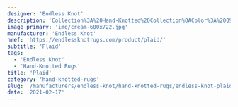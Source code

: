 ```yaml
---
designer: 'Endless Knot'
description: 'Collection%3A%20Hand-Knotted%20Collection%0AColor%3A%2009-Cream%0AMaterial%3A%20Wool%20%26%20Tencel'
image_primary: 'img/cream-600x722.jpg'
manufacturer: 'Endless Knot'
href: 'https://endlessknotrugs.com/product/plaid/'
subtitle: 'Plaid'
tags:
  - 'Endless Knot'
  - 'Hand-Knotted Rugs'
title: 'Plaid'
category: 'hand-knotted-rugs'
slug: '/manufacturers/endless-knot/hand-knotted-rugs/endless-knot-plaid'
date: '2021-02-17'
---
```

